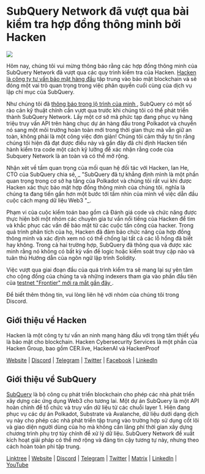 # SubQuery Network đã vượt qua bài kiểm tra hợp đồng thông minh bởi Hacken

![](https://miro.medium.com/max/1400/0*EbIDDKebNpv2DBC9)

Hôm nay, chúng tôi vui mừng thông báo rằng các hợp đồng thông minh của SubQuery Network đã vượt qua các quy trình kiểm tra của Hacken. [Hacken là công ty tư vấn bảo mật hàng đầu](https://hacken.io/) tập trung vào bảo mật blockchain và sẽ đóng một vai trò quan trọng trong việc phân quyền cuối cùng của dịch vụ lập chỉ mục của SubQuery.

Như chúng tôi đã [ thông báo trong lộ trình của mình ](./20211029-roadmap-october.md), SubQuery có một số rào cản kỹ thuật chính cần vượt qua trước khi chúng tôi có thể phát triển thành SubQuery Network. Lấy một cơ sở mã phức tạp đang phục vụ hàng triệu truy vấn API trên hàng chục dự án hàng đầu trong Polkadot và chuyển nó sang một môi trường hoàn toàn mới trong thời gian thực mà vẫn giữ an toàn, không phải là một công việc đơn giản! Chúng tôi cảm thấy tự tin rằng chúng tôi hiện đã đạt được điều này và gần đây đã chỉ định Hacken tiến hành kiểm tra code một cách kỹ lưỡng để xác nhận rằng code của Subquery Network là an toàn và có thể mở rộng.

Nhận xét về tầm quan trọng của mối quan hệ đối tác với Hacken, Ian He, CTO của SubQuery chia sẻ, _ "SubQuery đã tự khẳng định mình là một phần quan trọng trong cơ sở hạ tầng của Polkadot và chúng tôi rất vui khi được Hacken xác thực bảo mật hợp đồng thông minh của chúng tôi. nghĩa là chúng ta đang tiến gần hơn một bước tới tầm nhìn của mình về việc dẫn đầu cuộc cách mạng dữ liệu Web3 "_.

Phạm vi của cuộc kiểm toán bao gồm cả Đánh giá code và chức năng được thực hiện bởi một nhóm các chuyên gia tư vấn nổi tiếng của Hacken để tìm và khắc phục các vấn đề bảo mật từ các cuộc tấn công của hacker. Trong quá trình phân tích của họ, Hacken đã đảm bảo chức năng của hợp đồng thông minh và xác định xem nó có thể chống lại tất cả các lỗ hổng đã biết hay không. Trong cả hai trường hợp, SubQuery đã thông qua và được xác minh rằng nó không có bất kỳ vấn đề logic hoặc kiểm soát truy cập nào và tuân thủ Hướng dẫn của ngôn ngữ lập trình Solidity.

Việc vượt qua giai đoạn đầu của quá trình kiểm tra sẽ mang lại sự yên tâm cho cộng đồng của chúng ta và những indexers tham gia vào phần đầu tiên của [ testnet "Frontier" mới ra mắt gần đây ](./20220330-frontier-testnet.md).

Để biết thêm thông tin, vui lòng liên hệ với nhóm của chúng tôi trong Discord.

## Giới thiệu về Hacken

Hacken là một công ty tư vấn an ninh mạng hàng đầu với trọng tâm thiết yếu là bảo mật cho blockchain. Hacken Cybersecurity Services là một phần của Hacken Group, bao gồm CER.live, HackenAI và HackenProof

[Website](https://hacken.io/) | [Discord](https://discord.gg/hacken) | [Telegram](https://t.me/hackenio) | [Twitter](https://twitter.com/hackenclub) | [Facebook](https://www.facebook.com/hacken.io) | [LinkedIn](https://www.linkedin.com/company/hacken/)

## Giới thiệu về SubQuery

[SubQuery](https://subquery.network) là bộ công cụ phát triển blockchain cho phép các nhà phát triển xây dựng các ứng dụng Web3 cho tương lai. Một dự án SubQuery là một API hoàn chỉnh để tổ chức và truy vấn dữ liệu từ các chuỗi layer 1. Hiện đang phục vụ các dự án Polkadot, Substrate và Avalanche, dữ liệu dưới dạng dịch vụ này cho phép các nhà phát triển tập trung vào trường hợp sử dụng cốt lõi và giao diện người dùng của họ mà không cần lãng phí thời gian xây dựng chương trình phụ trợ tùy chỉnh để xử lý dữ liệu. SubQuery Network đề xuất kích hoạt giải pháp có thể mở rộng và đáng tin cậy tương tự này, nhưng theo cách hoàn toàn phi tập trung.

​​[Linktree](https://linktr.ee/subquerynetwork) | [Website](https://subquery.network/) | [Discord](https://discord.com/invite/78zg8aBSMG) | [Telegram](https://t.me/subquerynetwork) | [Twitter](https://twitter.com/subquerynetwork) | [Matrix](https://matrix.to/#/#subquery:matrix.org) | [LinkedIn](https://www.linkedin.com/company/subquery) | [YouTube](https://www.youtube.com/channel/UCi1a6NUUjegcLHDFLr7CqLw)
